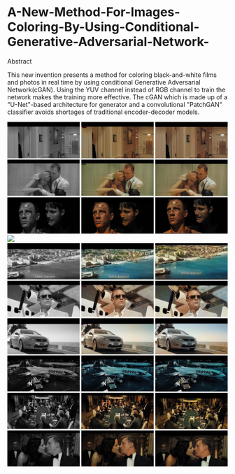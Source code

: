 # A-New-Method-For-Images-Coloring-By-Using-Conditional-Generative-Adversarial-Network-

Abstract

This new invention presents a method for coloring black-and-white films and photos in real time by using conditional Generative Adversarial Network(cGAN). Using the YUV channel instead of RGB channel to train the network makes the training more effective. The cGAN which is made up of a "U-Net"-based architecture for generator and a convolutional "PatchGAN" classifier avoids shortages of traditional encoder-decoder models.

![](https://github.com/NIANxxxFAC/A-New-Method-For-Images-Coloring-By-Using-Conditional-Generative-Adversarial-Network-/blob/main/PG3%20-%20PIC%20Result1.jpg)
![](https://github.com/NIANxxxFAC/A-New-Method-For-Images-Coloring-By-Using-Conditional-Generative-Adversarial-Network-/blob/main/PG3%20-%20PIC%20Result12.jpg)
![](https://github.com/NIANxxxFAC/A-New-Method-For-Images-Coloring-By-Using-Conditional-Generative-Adversarial-Network-/blob/main/PG3%20-%20PIC%20Result3.jpg)
![](https://github.com/NIANxxxFAC/A-New-Method-For-Images-Coloring-By-Using-Conditional-Generative-Adversarial-Network-/blob/main/PG3%20-%20PIC%20Result4.jpg)
